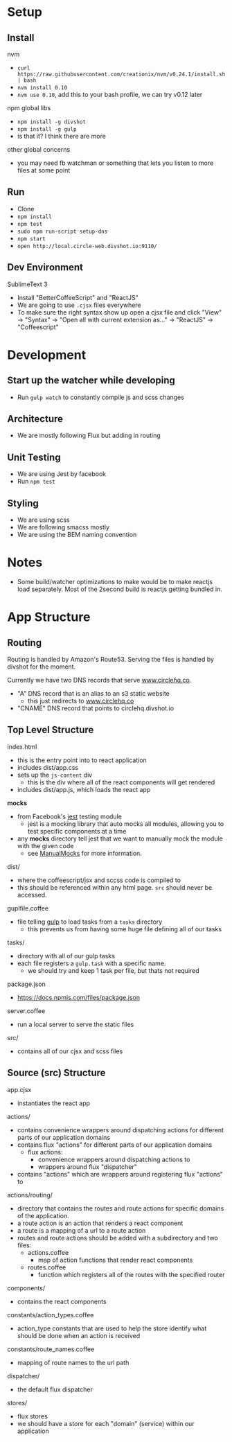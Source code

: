 Setup
=======

## Install

nvm

- `curl https://raw.githubusercontent.com/creationix/nvm/v0.24.1/install.sh | bash`
- `nvm install 0.10`
- `nvm use 0.10`, add this to your bash profile, we can try v0.12 later

npm global libs

- `npm install -g divshot`
- `npm install -g gulp`
- is that it? I think there are more

other global concerns

- you may need fb watchman or something that lets you listen to more files at some point

## Run

- Clone
- `npm install`
- `npm test`
- `sudo npm run-script setup-dns`
- `npm start`
- `open http://local.circle-web.divshot.io:9110/`

## Dev Environment

SublimeText 3

- Install "BetterCoffeeScript" and "ReactJS"
- We are going to use `.cjsx` files everywhere
- To make sure the right syntax show up open a cjsx file and click "View" -> "Syntax" -> "Open all with current extension as..." -> "ReactJS" -> "Coffeescript"

Development
===========

## Start up the watcher while developing

- Run `gulp watch` to constantly compile js and scss changes

## Architecture

- We are mostly following Flux but adding in routing

## Unit Testing

- We are using Jest by facebook
- Run `npm test`

## Styling

- We are using scss
- We are following smacss mostly
- We are using the BEM naming convention

Notes
========

- Some build/watcher optimizations to make would be to make reactjs load separately. Most of the 2second build is reactjs getting bundled in.

App Structure
==============

## Routing

Routing is handled by Amazon's Route53. Serving the files is handled by divshot for the moment.

Currently we have two DNS records that serve www.circlehq.co.
- "A" DNS record that is an alias to an s3 static website
  - this just redirects to www.circlehq.co
- "CNAME" DNS record that points to circlehq.divshot.io

## Top Level Structure

index.html
- this is the entry point into to react application
- includes dist/app.css
- sets up the `js-content` div
  - this is the div where all of the react components will get rendered
- includes dist/app.js, which loads the react app

__mocks__
- from Facebook's [jest](https://github.com/facebook/jest) testing module
  - jest is a mocking library that auto mocks all modules, allowing you to test specific components at a time
- any __mocks__ directory tell jest that we want to manually mock the module with the given code
  - see [ManualMocks](https://github.com/facebook/jest/blob/master/docs/ManualMocks.md) for more information.

dist/
- where the coffeescript/jsx and sccss code is compiled to
- this should be referenced within any html page. `src` should never be accessed.

guplfile.coffee
- file telling [gulp](https://github.com/gulpjs/gulp) to load tasks from a `tasks` directory
  - this prevents us from having some huge file defining all of our tasks

tasks/
- directory with all of our gulp tasks
- each file registers a `gulp.task` with a specific name.
  - we should try and keep 1 task per file, but thats not required

package.json
- https://docs.npmjs.com/files/package.json

server.coffee
- run a local server to serve the static files

src/
- contains all of our cjsx and scss files

## Source (src) Structure

app.cjsx
- instantiates the react app

actions/
- contains convenience wrappers around dispatching actions for different parts of our application domains
- contains flux "actions" for different parts of our application domains
  - flux actions:
    - convenience wrappers around dispatching actions to
    - wrappers around flux "dispatcher"
- contains "actions" which are wrappers around registering flux "actions" to

actions/routing/
- directory that contains the routes and route actions for specific domains of the application.
- a route action is an action that renders a react component
- a route is a mapping of a url to a route action
- routes and route actions should be added with a subdirectory and two files:
  - actions.coffee
    - map of action functions that render react components
  - routes.coffee
    - function which registers all of the routes with the specified router

components/
- contains the react components

constants/action_types.coffee
- action_type constants that are used to help the store identify what should be done when an action is received

constants/route_names.coffee
- mapping of route names to the url path

dispatcher/
- the default flux dispatcher

stores/
- flux stores
- we should have a store for each "domain" (service) within our application
